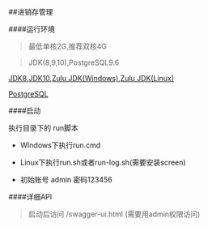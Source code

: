 ##进销存管理

####运行环境

> 最低单核2G,推荐双核4G

> JDK(8,9,10),PostgreSQL9.6

[JDK8](http://www.oracle.com/technetwork/java/javase/downloads/jdk8-downloads-2133151.html),[JDK10](http://www.oracle.com/technetwork/java/javase/downloads/jdk10-downloads-4416644.html),[Zulu JDK(Windows)](https://www.azul.com/downloads/zulu/zulu-windows/),[Zulu JDK(Linux)](https://www.azul.com/downloads/zulu/zulu-linux/)

[PostgreSQL](https://www.enterprisedb.com/downloads/postgres-postgresql-downloads)

####启动

执行目录下的 run脚本

* WIndows下执行run.cmd

* Linux下执行run.sh或者run-log.sh(需要安装screen)

*  初始账号 admin 密码123456

####详细API

> 启动后访问 /swagger-ui.html (需要用admin权限访问)